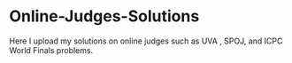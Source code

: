 # Online-Judges-Solutions
Here I upload my solutions on online judges such as UVA , SPOJ, and ICPC World Finals problems.
